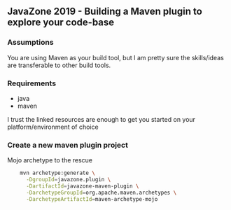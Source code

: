 ## JavaZone 2019 - Building a Maven plugin to explore your code-base

### Assumptions

You are using Maven as your build tool, but I am pretty sure the skills/ideas are transferable to other build tools.

### Requirements

* java
* maven

I trust the linked resources are enough to get you started on your platform/environment of choice

### Create a new maven plugin project

Mojo archetype to the rescue

```bash
    mvn archetype:generate \
      -DgroupId=javazone.plugin \
      -DartifactId=javazone-maven-plugin \
      -DarchetypeGroupId=org.apache.maven.archetypes \
      -DarchetypeArtifactId=maven-archetype-mojo
```


